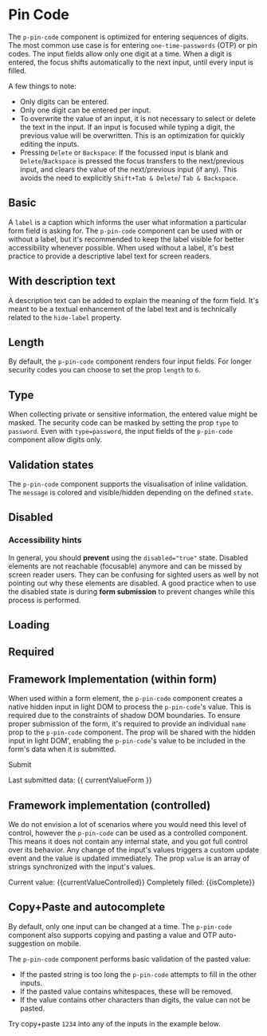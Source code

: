 # Pin Code

The `p-pin-code` component is optimized for entering sequences of digits. The most common use case is for entering
`one-time-passwords` (OTP) or pin codes. The input fields allow only one digit at a time. When a digit is entered, the
focus shifts automatically to the next input, until every input is filled.

A few things to note:

- Only digits can be entered.
- Only one digit can be entered per input.
- To overwrite the value of an input, it is not necessary to select or delete the text in the input. If an input is
  focused while typing a digit, the previous value will be overwritten. This is an optimization for quickly editing the
  inputs.
- Pressing `Delete` or `Backspace`: If the focussed input is blank and `Delete`/`Backspace` is pressed the focus
  transfers to the next/previous input, and clears the value of the next/previous input (if any). This avoids the need
  to explicitly `Shift+Tab & Delete`/ `Tab & Backspace`.

<TableOfContents></TableOfContents>

## Basic

A `label` is a caption which informs the user what information a particular form field is asking for. The `p-pin-code`
component can be used with or without a label, but it's recommended to keep the label visible for better accessibility
whenever possible. When used without a label, it's best practice to provide a descriptive label text for screen readers.

<Playground :markup="hideLabelMarkup" :config="config">
  <SelectOptions v-model="hideLabel" :values="hideLabels" name="hideLabel"></SelectOptions>
</Playground>

## With description text

A description text can be added to explain the meaning of the form field. It's meant to be a textual enhancement of the
label text and is technically related to the `hide-label` property.

<Playground :markup="withDescriptionText" :config="config"></Playground>

## Length

By default, the `p-pin-code` component renders four input fields. For longer security codes you can choose to set the
prop `length` to `6`.

<Playground :markup="lengthMarkup" :config="config">
  <SelectOptions v-model="length" :values="lengths"></SelectOptions>
</Playground>

## Type

When collecting private or sensitive information, the entered value might be masked. The security code can be masked by
setting the prop `type` to `password`. Even with `type=password`, the input fields of the `p-pin-code` component allow
digits only.

<Playground :markup="typeMarkup" :config="config">
  <SelectOptions v-model="type" :values="types"></SelectOptions>
</Playground>

## Validation states

The `p-pin-code` component supports the visualisation of inline validation. The `message` is colored and visible/hidden
depending on the defined `state`.

<Playground :markup="stateMarkup" :config="config">
  <SelectOptions v-model="state" :values="states" name="state"></SelectOptions>
</Playground>

## Disabled

<Playground :markup="disabledMarkup" :config="config"></Playground>

### <A11yIcon></A11yIcon> Accessibility hints

In general, you should **prevent** using the `disabled="true"` state. Disabled elements are not reachable (focusable)
anymore and can be missed by screen reader users. They can be confusing for sighted users as well by not pointing out
why these elements are disabled. A good practice when to use the disabled state is during **form submission** to prevent
changes while this process is performed.

## Loading

<Playground :markup="loadingMarkup" :config="config"></Playground>

## Required

<Playground :markup="requiredMarkup" :config="config"></Playground>

## Framework Implementation (within form)

When used within a form element, the `p-pin-code` component creates a native hidden input in light DOM to process the
`p-pin-code`'s value. This is required due to the constraints of shadow DOM boundaries. To ensure proper submission of
the form, it's required to provide an individual `name` prop to the `p-pin-code` component. The prop will be shared with
the hidden input in light DOM', enabling the `p-pin-code`'s value to be included in the form's data when it is
submitted.

<Playground :frameworkMarkup="formExample" :config="{ ...config, withoutDemo: true }">
<form @submit.prevent="onSubmit" >
  <p-pin-code :theme="theme" label="Some Label" name="pin-code"></p-pin-code>
  <p-button type="submit" style="margin: 1rem 0">Submit</p-button>
</form>
  <p-text :theme="theme">Last submitted data: {{ currentValueForm }}</p-text>
</Playground>

## Framework implementation (controlled)

We do not envision a lot of scenarios where you would need this level of control, however the `p-pin-code` can be used
as a controlled component. This means it does not contain any internal state, and you got full control over its
behavior. Any change of the input's values triggers a custom update event and the value is updated immediately. The prop
`value` is an array of strings synchronized with the input's values.

<Playground :frameworkMarkup="eventHandlingExample" :config="{ ...config, withoutDemo: true }">
  <p-pin-code :theme="theme" label="Some Label" :value="currentValueControlled" :legth="length" @update="(e) => {
    currentValueControlled = e.detail.value;
    isComplete = e.detail.isComplete;
  }"></p-pin-code>
  <p-text :theme="theme" style="margin: 1rem 0">Current value: {{currentValueControlled}}</p-text>
  <p-text :theme="theme">Completely filled: {{isComplete}}</p-text>
</Playground>

## Copy+Paste and autocomplete

By default, only one input can be changed at a time. The `p-pin-code` component also supports copying and pasting a
value and OTP auto-suggestion on mobile.

The `p-pin-code` component performs basic validation of the pasted value:

- If the pasted string is too long the `p-pin-code` attempts to fill in the other inputs.
- If the pasted value contains whitespaces, these will be removed.
- If the value contains other characters than digits, the value can not be pasted.

Try copy+paste `1234` into any of the inputs in the example below.

<Playground :markup="hideLabelMarkup" :config="config">
  <SelectOptions v-model="hideLabel" :values="hideLabels" name="hideLabel"></SelectOptions>
</Playground>

<script lang="ts">
import Vue from 'vue';
import Component from 'vue-class-component';
import { getPinCodeCodeSamples } from '@porsche-design-system/shared';
import { FORM_STATES } from '../../utils';
import { PIN_CODE_LENGTHS } from './pin-code-utils';
import { getAnchorLink } from '@/utils';
 
@Component
export default class Code extends Vue {
  config = { themeable: true };
  eventHandlingUrl = getAnchorLink('event-handling');

  hideLabel = false;
  hideLabels = [false, true, '{ base: true, l: false }'];
  get hideLabelMarkup() {
    return `<p-pin-code label="Some label" hide-label="${this.hideLabel}"></p-pin-code>`;
  }

  withDescriptionText = `<p-pin-code label="Some label" description="Some description"></p-pin-code>`;

  length = 4;
  lengths = PIN_CODE_LENGTHS;
  get lengthMarkup() {
    return `<p-pin-code label="Some label" length="${this.length}"></p-pin-code>`;
  }

  type = 'number';
  types = ['number', 'password'];
  get typeMarkup() {
    return `<p-pin-code label="Some label" type="${this.type}"></p-pin-code>`;
  }

  state = 'error';
  states = FORM_STATES;
  get stateMarkup() {
    const attr = `message="${this.state !== 'none' ? `Some ${this.state} validation message.` : ''}"`;
    return `<p-pin-code label="Some label" state="${this.state}"  ${attr}></p-pin-code>`;
  }

  disabledMarkup = `<p-pin-code label="Some label" disabled="true"></p-pin-code>`;

  loadingMarkup = `<p-pin-code label="Some label" loading="true"></p-pin-code>`;

  requiredMarkup = `<p-pin-code label="Some label" required="true"></p-pin-code>`;

  length=4;
  currentValueControlled = [];
  isComplete = false;
  eventHandlingExample = getPinCodeCodeSamples('example-controlled');

  currentValueForm = 'none';
  formExample = getPinCodeCodeSamples('default');
  onSubmit(e) {
    const formData = new FormData(e.target);
    this.currentValueForm = Array.from(formData.values()).join() || 'none';
  }

  get theme(): Theme {
    return this.$store.getters.theme;
  }
}
</script>
